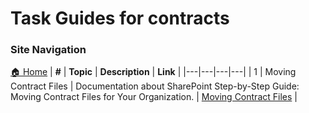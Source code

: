 # Task Guides for contracts

### Site Navigation
[🏠 Home](../../../README.md) | **#** | **Topic** | **Description** | **Link** |
|---|---|---|---|
| 1 | Moving Contract Files | Documentation about SharePoint Step-by-Step Guide: Moving Contract Files for Your Organization. | [Moving Contract Files](moving-contract-files.md) |